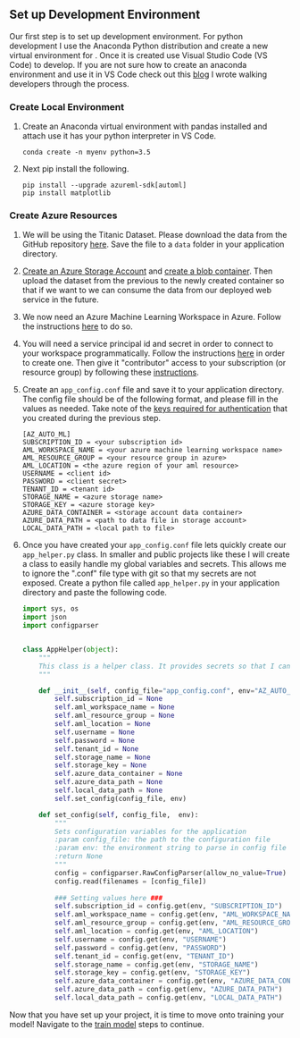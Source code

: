 ## Set up Development Environment

Our first step is to set up development environment. For python development I use the Anaconda Python distribution and create a new virtual environment for . Once it is created use Visual Studio Code (VS Code) to develop. If you are not sure how to create an anaconda environment and use it in VS Code check out this [blog](https://ryansdataspot.com/2019/02/14/anaconda-environments-in-visual-studio-code/) I wrote walking developers through the process.  

### Create Local Environment 
1. Create an Anaconda virtual environment with pandas installed and attach use it has your python interpreter in VS Code. 
    ```
    conda create -n myenv python=3.5
    ```

1. Next pip install the following. 
    ```
    pip install --upgrade azureml-sdk[automl] 
    pip install matplotlib
    ```

### Create Azure Resources
1. We will be using the Titanic Dataset. Please download the data from the GitHub repository [here](). Save the file to a `data` folder in your application directory.  

1. [Create an Azure Storage Account](https://docs.microsoft.com/en-us/azure/storage/common/storage-quickstart-create-account?toc=%2Fazure%2Fstorage%2Fblobs%2Ftoc.json&tabs=azure-portal) and [create a blob container](https://docs.microsoft.com/en-us/azure/storage/blobs/storage-quickstart-blobs-portal). Then upload the dataset from the previous to the newly created container so that if we want to we can consume the data from our deployed web service in the future. 

1. We now need an Azure Machine Learning Workspace in Azure. Follow the instructions [here](https://docs.microsoft.com/en-us/azure/machine-learning/service/how-to-manage-workspace#create-a-workspace) to do so. 

1. You will need a service principal id and secret in order to connect to your workspace programmatically. Follow the instructions [here](https://docs.microsoft.com/en-us/azure/active-directory/develop/howto-create-service-principal-portal#create-an-azure-active-directory-application) in order to create one. Then give it "contributor" access to your subscription (or resource group) by following these [instructions](https://docs.microsoft.com/en-us/azure/active-directory/develop/howto-create-service-principal-portal#assign-the-application-to-a-role). 

1. Create an `app_config.conf` file and save it to your application directory. The config file should be of the following format, and please fill in the values as needed. Take note of the [keys required for authentication](https://docs.microsoft.com/en-us/azure/active-directory/develop/howto-create-service-principal-portal#get-values-for-signing-in) that you created during the previous step. 
    ```
    [AZ_AUTO_ML]
    SUBSCRIPTION_ID = <your subscription id>
    AML_WORKSPACE_NAME = <your azure machine learning workspace name>
    AML_RESOURCE_GROUP = <your resource group in azure>
    AML_LOCATION = <the azure region of your aml resource>
    USERNAME = <client id>
    PASSWORD = <client secret>
    TENANT_ID = <tenant id>
    STORAGE_NAME = <azure storage name>
    STORAGE_KEY = <azure storage key>
    AZURE_DATA_CONTAINER = <storage account data container>
    AZURE_DATA_PATH = <path to data file in storage account>
    LOCAL_DATA_PATH = <local path to file>
    ```

1. Once you have created your `app_config.conf` file lets quickly create our `app_helper.py` class. In smaller and public projects like these I will create a class to easily handle my global variables and secrets. This allows me to ignore the ".conf" file type with git so that my secrets are not exposed. Create a python file called `app_helper.py` in your application directory and paste the following code. 
    ```python
    import sys, os
    import json
    import configparser


    class AppHelper(object):
        """
        This class is a helper class. It provides secrets so that I can use a gitignore. 
        """

        def __init__(self, config_file="app_config.conf", env="AZ_AUTO_ML"):
            self.subscription_id = None
            self.aml_workspace_name = None
            self.aml_resource_group = None
            self.aml_location = None
            self.username = None
            self.password = None
            self.tenant_id = None
            self.storage_name = None
            self.storage_key = None
            self.azure_data_container = None
            self.azure_data_path = None
            self.local_data_path = None
            self.set_config(config_file, env)

        def set_config(self, config_file,  env):
            """
            Sets configuration variables for the application
            :param config_file: the path to the configuration file
            :param env: the environment string to parse in config file
            :return None
            """
            config = configparser.RawConfigParser(allow_no_value=True)
            config.read(filenames = [config_file])
                
            ### Setting values here ###
            self.subscription_id = config.get(env, "SUBSCRIPTION_ID")
            self.aml_workspace_name = config.get(env, "AML_WORKSPACE_NAME")
            self.aml_resource_group = config.get(env, "AML_RESOURCE_GROUP")
            self.aml_location = config.get(env, "AML_LOCATION")
            self.username = config.get(env, "USERNAME")
            self.password = config.get(env, "PASSWORD")
            self.tenant_id = config.get(env, "TENANT_ID")
            self.storage_name = config.get(env, "STORAGE_NAME")
            self.storage_key = config.get(env, "STORAGE_KEY")
            self.azure_data_container = config.get(env, "AZURE_DATA_CONTAINER")
            self.azure_data_path = config.get(env, "AZURE_DATA_PATH")
            self.local_data_path = config.get(env, "LOCAL_DATA_PATH")

    ```

Now that you have set up your project, it is time to move onto training your model! Navigate to the [train model](./02_TrainModel.md) steps to continue. 